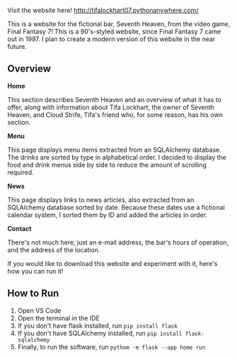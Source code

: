 Visit the website here! http://tifalockhart07.pythonanywhere.com/

This is a website for the fictional bar, Seventh Heaven, from the video game, Final Fantasy 7!  This is a 90's-styled website, since Final Fantasy 7 came out in 1997.  I plan to create a modern version of this website in the near future.

## Overview

**Home**

This section describes Seventh Heaven and an overview of what it has to offer, along with information about Tifa Lockhart, the owner of Seventh Heaven, and Cloud Strife, Tifa's friend who, for some reason, has his own section.

**Menu**

This page displays menu items extracted from an SQLAlchemy database.  The drinks are sorted by type in alphabetical order.  I decided to display the food and drink menus side by side to reduce the amount of scrolling required.

**News**

This page displays links to news articles, also extracted from an SQLAlchemy database sorted by date.  Because these dates use a fictional calendar system, I sorted them by ID and added the articles in order.

**Contact**

There's not much here, just an e-mail address, the bar's hours of operation, and the address of the location.


If you would like to download this website and experiment with it, here's how you can run it!

## How to Run

1. Open VS Code
2. Open the terminal in the IDE
3. If you don't have flask installed, run `pip install flask`
4. If you don't have SQLAlchemy installed, run `pip install flask-sqlalchemy`
5. Finally, to run the software, run `pythom -m flask --app home run`
